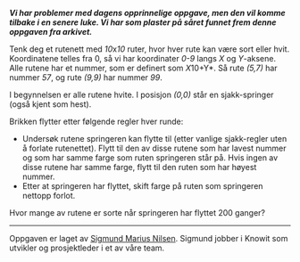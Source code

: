 ***Vi har problemer med dagens opprinnelige oppgave, men den vil komme tilbake i en senere luke. Vi har som plaster på såret funnet frem denne oppgaven fra arkivet.***

Tenk deg et rutenett med *10*x*10* ruter, hvor hver rute kan være sort eller hvit. Koordinatene telles fra 0, så vi har koordinater *0-9* langs *X* og *Y*-aksene. Alle rutene har et nummer, som er definert som *X*10+Y*. Så rute *(5,7)* har nummer *57*, og rute *(9,9)* har nummer *99*.

I begynnelsen er alle rutene hvite. I posisjon *(0,0)* står en sjakk-springer (også kjent som hest).

Brikken flytter etter følgende regler hver runde:

* Undersøk rutene springeren kan flytte til (etter vanlige sjakk-regler uten å forlate rutenettet). Flytt til den av disse rutene som har lavest nummer og som har samme farge som ruten springeren står på. Hvis ingen av disse rutene har samme farge, flytt til den ruten som har høyest nummer.
* Etter at springeren har flyttet, skift farge på ruten som springeren nettopp forlot.

Hvor mange av rutene er sorte når springeren har flyttet 200 ganger?

---
Oppgaven er laget av [Sigmund Marius Nilsen](https://www.linkedin.com/in/sigmanil/). Sigmund jobber i Knowit som utvikler og prosjektleder i et av våre team. 
